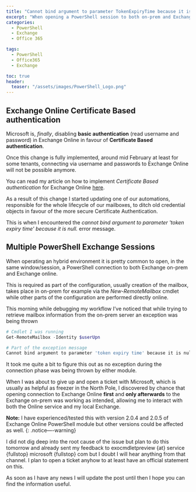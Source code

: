 ```yaml
---
title: "Cannot bind argument to parameter TokenExpiryTime because it is null - Error Message"
excerpt: "When opening a PowerShell session to both on-prem and Exchange online in the same window cannot bing argument to parameter TokenExpiryTime because is null error message could be displayed. Let's explore how to solve this."
categories:
  - PowerShell
  - Exchange
  - Office 365

tags:
  - PowerShell
  - Office365
  - Exchange

toc: true
header:
  teaser: "/assets/images/PowerShell_Logo.png"
---
```


## Exchange Online Certificate Based authentication

Microsoft is, _finally_, disabling **basic authentication** (read username and password) in Exchange Online in favour of **Certificate Based authentication**.

Once this change is fully implemented, around mid February at least for some tenants, connecting via username and passwords to Exchange Online will not be possible anymore.

You can read my article on how to implement _Certificate Based authentication_ for Exchange Online [here](https://pscustomobject.github.io/powershell/office365/exchange/Exchange-Online-Certificate-Based-Authentication/).

As a result of this change I started updating one of our automations, responsible for the whole lifecycle of our mailboxes, to ditch old credential objects in favour of the more secure Certificate Authentication.

This is when I encountered the _‌cannot bind argument to parameter 'token expiry time' because it is null._ error message.

## Multiple PowerShell Exchange Sessions

When operating an hybrid environment it is pretty common to open, in the same window/session, a PowerShell connection to both Exchange on-prem and Exchange online.

This is required as part of the configuration, usually creation of the mailbox, takes place in on-prem for example via the _New-RemoteMailbox_ cmdlet while other parts of the configuration are performed directly online.

This morning while debugging my workflow I’ve noticed that while trying to retrieve mailbox information from the on-prem server an exception was being thrown

```powershell
# Cmdlet I was running
Get-RemoteMailbox -Identity $userUpn

# Part of the exception message
Cannot bind argument to parameter 'token expiry time' because it is null.
```

It took me quite a bit to figure this out as no exception during the connection phase was being thrown by either module.

When I was about to give up and open a ticket with Microsoft, which is usually as helpful as freezer in the North Pole, I discovered by chance that opening connection to Exchange Online **first** and **only afterwards** to the Exchange on-prem was working as intended, allowing me to interact with both the Online service and my local Exchange.

**Note:** I have experienced/tested this with version 2.0.4 and 2.0.5 of Exchange Online PowerShell module but other versions could be affected as well.
{: .notice—-warning}

I did not dig deep into the root cause of the issue but plan to do this tomorrow and already sent my feedback to exocmdletpreview {at} service {fullstop} microsoft {fullstop} com but I doubt I will hear anything from that channel. I plan to open a ticket anyhow to at least have an official statement on this.

As soon as I have any news I will update the post until then I hope you can find the information useful.
